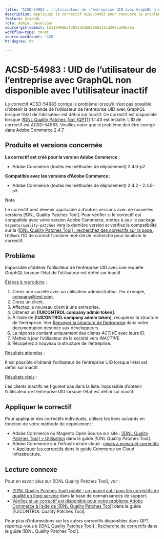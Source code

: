 ```yaml
---
title: "ACSD-54983 : l’utilisateur de l’entreprise UID avec GraphQL n’est pas disponible avec l’utilisateur inactif"
description: Appliquez le correctif ACSD-54983 pour résoudre le problème Adobe Commerce où il n’est pas possible d’obtenir la demande de l’utilisateur de l’entreprise UID avec GraphQL lorsque l’état de l’utilisateur est défini sur inactif.
feature: GraphQL
role: Admin, Developer
source-git-commit: fe11599dbef283326db029b0312ad290cde0ba0a
workflow-type: tm+mt
source-wordcount: '420'
ht-degree: 0%

---
```


# ACSD-54983 : UID de l’utilisateur de l’entreprise avec GraphQL non disponible avec l’utilisateur inactif

Le correctif ACSD-54983 corrige le problème lorsqu’il n’est pas possible d’obtenir la demande de l’utilisateur de l’entreprise UID avec GraphQL lorsque l’état de l’utilisateur est défini sur inactif. Ce correctif est disponible lorsque [[!DNL Quality Patches Tool (QPT)]](https://experienceleague.adobe.com/fr/docs/commerce-knowledge-base/kb/announcements/commerce-announcements/magento-quality-patches-released-new-tool-to-self-serve-quality-patches) 1.1.43 est installé. L’ID de correctif est ACSD-54983. Veuillez noter que le problème doit être corrigé dans Adobe Commerce 2.4.7.

## Produits et versions concernés

**Le correctif est créé pour la version Adobe Commerce :**

* Adobe Commerce (toutes les méthodes de déploiement) 2.4.6-p2

**Compatible avec les versions d’Adobe Commerce :**

* Adobe Commerce (toutes les méthodes de déploiement) 2.4.2 - 2.4.6-p3

>[!NOTE]
>
>Le correctif peut devenir applicable à d’autres versions avec de nouvelles versions [!DNL Quality Patches Tool]. Pour vérifier si le correctif est compatible avec votre version Adobe Commerce, mettez à jour le package `magento/quality-patches` vers la dernière version et vérifiez la compatibilité sur la [[!DNL Quality Patches Tool] : recherchez des correctifs sur la page ](https://experienceleague.adobe.com/tools/commerce-quality-patches/index.html?lang=fr). Utilisez l’ID de correctif comme mot-clé de recherche pour localiser le correctif.

## Problème

Impossible d’obtenir l’utilisateur de l’entreprise UID avec une requête GraphQL lorsque l’état de l’utilisateur est défini sur inactif.

<u>Étapes à reproduire</u> :

1. Créez une société avec un utilisateur administrateur. Par exemple, company@test.com.
1. Créez un client.
1. Affectez le nouveau client à une entreprise.
1. Obtenez un **[!UICONTROL company admin token]**.
1. À l’aide de **[!UICONTROL company admin token]**, récupérez la structure de l’entreprise. Voir [Renvoyer la structure de l’entreprise](https://developer.adobe.com/commerce/webapi/graphql/schema/b2b/company/queries/company/#return-the-company-structure) dans notre documentation destinée aux développeurs.
1. La réponse contient uniquement des clients *ACTIVE* avec leurs ID.
1. Mettez à jour l’utilisateur de la société vers *INACTIVE*.
1. Récupérez à nouveau la structure de l’entreprise.

<u>Résultats attendus</u> :

Il est possible d’obtenir l’utilisateur de l’entreprise UID lorsque l’état est défini sur inactif.

<u>Résultats réels</u> :

Les clients inactifs ne figurent pas dans la liste. Impossible d’obtenir l’utilisateur de l’entreprise UID lorsque l’état est défini sur inactif.

## Appliquer le correctif

Pour appliquer des correctifs individuels, utilisez les liens suivants en fonction de votre méthode de déploiement :

* Adobe Commerce ou Magento Open Source sur site : [[!DNL Quality Patches Tool] > Utilisation](/help/tools/quality-patches-tool/usage.md) dans le guide [!DNL Quality Patches Tool].
* Adobe Commerce sur l’infrastructure cloud : [mises à niveau et correctifs > Appliquer les correctifs](https://experienceleague.adobe.com/docs/commerce-cloud-service/user-guide/develop/upgrade/apply-patches.html?lang=fr) dans le guide Commerce on Cloud Infrastructure.

## Lecture connexe

Pour en savoir plus sur [!DNL Quality Patches Tool], voir :

* [[!DNL Quality Patches Tool] publié : un nouvel outil pour les correctifs de qualité en libre-service](https://experienceleague.adobe.com/fr/docs/commerce-knowledge-base/kb/announcements/commerce-announcements/magento-quality-patches-released-new-tool-to-self-serve-quality-patches) dans la base de connaissances de support.
* [Vérifiez si un correctif est disponible pour votre problème Adobe Commerce à l’aide de  [!DNL Quality Patches Tool]](/help/tools/quality-patches-tool/patches-available-in-qpt/check-patch-for-magento-issue-with-magento-quality-patches.md) dans le guide [!UICONTROL Quality Patches Tool].


Pour plus d&#39;informations sur les autres correctifs disponibles dans QPT, reportez-vous à [[!DNL Quality Patches Tool] : Recherche de correctifs](https://experienceleague.adobe.com/tools/commerce-quality-patches/index.html?lang=fr) dans le guide [!DNL Quality Patches Tool].
